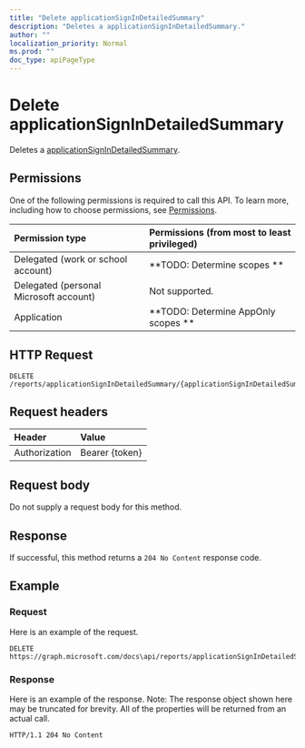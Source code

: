 ```yaml
---
title: "Delete applicationSignInDetailedSummary"
description: "Deletes a applicationSignInDetailedSummary."
author: ""
localization_priority: Normal
ms.prod: ""
doc_type: apiPageType
---
```


# Delete applicationSignInDetailedSummary

Deletes a [applicationSignInDetailedSummary](../resources/applicationsignindetailedsummary.md).

## Permissions
One of the following permissions is required to call this API. To learn more, including how to choose permissions, see [Permissions](/concepts/permissions-reference.md).

|Permission type|Permissions (from most to least privileged)|
|:---|:---|
|Delegated (work or school account)|**TODO: Determine scopes **|
|Delegated (personal Microsoft account)|Not supported.|
|Application|**TODO: Determine AppOnly scopes **|

## HTTP Request
<!-- {
  "blockType": "ignored"
}
-->
``` http
DELETE /reports/applicationSignInDetailedSummary/{applicationSignInDetailedSummaryId}
```

## Request headers
|Header|Value|
|:---|:---|
|Authorization|Bearer {token}|

## Request body
Do not supply a request body for this method.

## Response
If successful, this method returns a `204 No Content` response code.

## Example

### Request
Here is an example of the request.
<!-- {
  "blockType": "request",
  "name": "delete_applicationsignindetailedsummary"
}
-->
``` http
DELETE https://graph.microsoft.com/docs\api/reports/applicationSignInDetailedSummary/{applicationSignInDetailedSummaryId}
```

### Response
Here is an example of the response. Note: The response object shown here may be truncated for brevity. All of the properties will be returned from an actual call.
<!-- {
  "blockType": "response",
  "truncated": true
}
-->
``` http
HTTP/1.1 204 No Content
```

